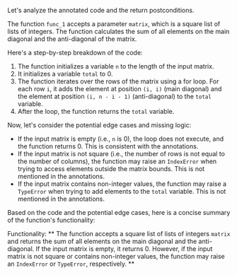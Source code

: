 Let's analyze the annotated code and the return postconditions.

The function `func_1` accepts a parameter `matrix`, which is a square list of lists of integers. The function calculates the sum of all elements on the main diagonal and the anti-diagonal of the matrix.

Here's a step-by-step breakdown of the code:

1. The function initializes a variable `n` to the length of the input matrix.
2. It initializes a variable `total` to 0.
3. The function iterates over the rows of the matrix using a for loop. For each row `i`, it adds the element at position `(i, i)` (main diagonal) and the element at position `(i, n - i - 1)` (anti-diagonal) to the `total` variable.
4. After the loop, the function returns the `total` variable.

Now, let's consider the potential edge cases and missing logic:

* If the input matrix is empty (i.e., `n` is 0), the loop does not execute, and the function returns 0. This is consistent with the annotations.
* If the input matrix is not square (i.e., the number of rows is not equal to the number of columns), the function may raise an `IndexError` when trying to access elements outside the matrix bounds. This is not mentioned in the annotations.
* If the input matrix contains non-integer values, the function may raise a `TypeError` when trying to add elements to the `total` variable. This is not mentioned in the annotations.

Based on the code and the potential edge cases, here is a concise summary of the function's functionality:

Functionality: ** The function accepts a square list of lists of integers `matrix` and returns the sum of all elements on the main diagonal and the anti-diagonal. If the input matrix is empty, it returns 0. However, if the input matrix is not square or contains non-integer values, the function may raise an `IndexError` or `TypeError`, respectively. **